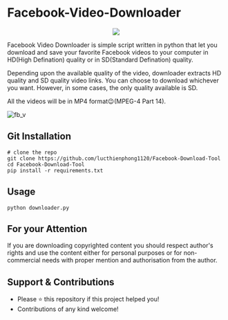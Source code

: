 # Facebook-Video-Downloader

<p align="center">
  <img src="https://user-images.githubusercontent.com/55880211/78421196-640b4c00-7673-11ea-879d-165cd15ef39c.png">
</p>

Facebook Video Downloader is simple script written in python that let you download and save your favorite Facebook videos to your computer in HD(High Defination) quality or in SD(Standard Defination) quality.

Depending upon the available quality of the video, downloader extracts HD quality and SD quality video links. You can choose to download whichever you want. However, in some cases, the only quality available is SD.

All the videos will be in MP4 format😉(MPEG-4 Part 14).

![fb_v](https://user-images.githubusercontent.com/55880211/76889697-0ec9ef00-68ac-11ea-934d-916ccc5e1ea9.gif)

## Git Installation
```
# clone the repo
git clone https://github.com/lucthienphong1120/Facebook-Download-Tool
cd Facebook-Download-Tool
pip install -r requirements.txt
```
## Usage
```
python downloader.py
```

## For your Attention
If you are downloading copyrighted content you should respect author's rights and use the content either for personal purposes or for non-commercial needs with proper mention and authorisation from the author.

## Support & Contributions
- Please ⭐️ this repository if this project helped you!
- Contributions of any kind welcome!
